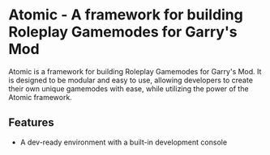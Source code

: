 # Atomic - A framework for building Roleplay Gamemodes for Garry's Mod

Atomic is a framework for building Roleplay Gamemodes for Garry's Mod. It is designed to be modular and easy to use, allowing developers to create their own unique gamemodes with ease, while utilizing the power of the Atomic framework.

## Features
- A dev-ready environment with a built-in development console